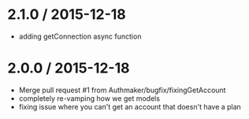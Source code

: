
2.1.0 / 2015-12-18
==================

  * adding getConnection async function

2.0.0 / 2015-12-18
==================

  * Merge pull request #1 from Authmaker/bugfix/fixingGetAccount
  * completely re-vamping how we get models
  * fixing issue where you can't get an account that doesn't have a plan
